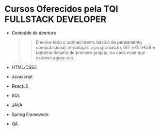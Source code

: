 # Cursos Oferecidos pela TQI FULLSTACK DEVELOPER

- Conteúdo de abertura

  > > Envolve todo o conhecimento básico de pensamento computacional, introdução a programação, GIT e GITHUB e também desafio de primeiro projeto, no caso esse que escrevo agora rsrs.

- HTML/CSS3
- Javascript
- ReactJS
- SQL
- JAVA
- Spring Framework
- QA